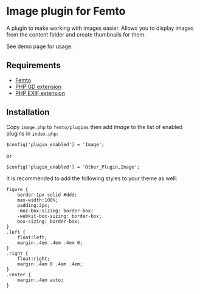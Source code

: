 Image plugin for Femto
======================

A plugin to make working with images easier. Allows you to display images from
the content folder and create thumbnails for them.

See demo page for usage.

Requirements
------------

* [Femto](https://github.com/neckcen/femto)
* [PHP GD extension](http://php.net/manual/en/intro.image.php)
* [PHP EXIF extension](http://php.net/manual/en/intro.exif.php)

Installation
------------
Copy `image.php` to `femto/plugins` then add _Image_ to the list of enabled
plugins in `index.php`:

    $config['plugin_enabled'] = 'Image';

or

    $config['plugin_enabled'] = 'Other_Plugin,Image';

It is recommended to add the following styles to your theme as well:

    figure {
        border:1px solid #ddd;
        max-width:100%;
        padding:2px;
	    -moz-box-sizing: border-box;
	    -webkit-box-sizing: border-box;
	    box-sizing: border-box;
    }
    .left {
        float:left;
        margin:.4em .4em .4em 0;
    }
    .right {
        float:right;
        margin:.4em 0 .4em .4em;
    }
    .center {
        margin:.4em auto;
    }
